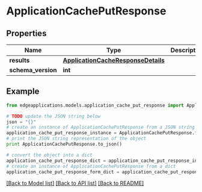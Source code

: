 # ApplicationCachePutResponse


## Properties
Name | Type | Description | Notes
------------ | ------------- | ------------- | -------------
**results** | [**ApplicationCacheResponseDetails**](ApplicationCacheResponseDetails.md) |  | 
**schema_version** | **int** |  | 

## Example

```python
from edgeapplications.models.application_cache_put_response import ApplicationCachePutResponse

# TODO update the JSON string below
json = "{}"
# create an instance of ApplicationCachePutResponse from a JSON string
application_cache_put_response_instance = ApplicationCachePutResponse.from_json(json)
# print the JSON string representation of the object
print ApplicationCachePutResponse.to_json()

# convert the object into a dict
application_cache_put_response_dict = application_cache_put_response_instance.to_dict()
# create an instance of ApplicationCachePutResponse from a dict
application_cache_put_response_form_dict = application_cache_put_response.from_dict(application_cache_put_response_dict)
```
[[Back to Model list]](../README.md#documentation-for-models) [[Back to API list]](../README.md#documentation-for-api-endpoints) [[Back to README]](../README.md)


